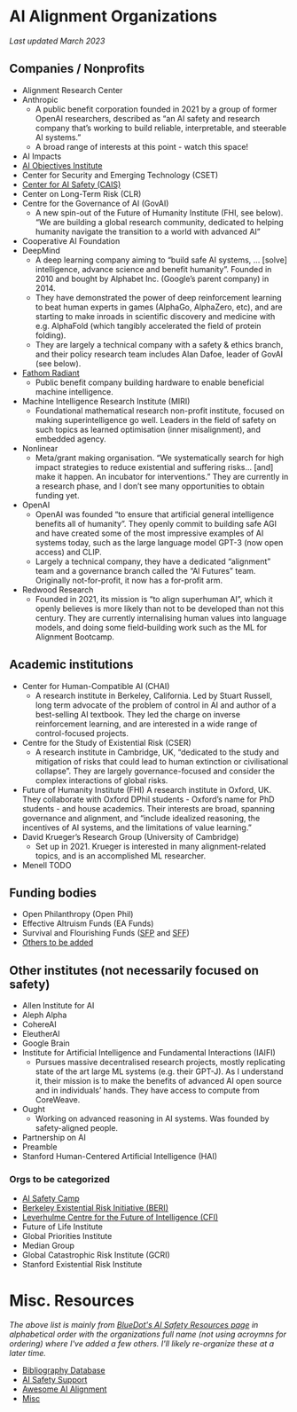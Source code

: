 # AI Alignment Organizations
_Last updated March 2023_

## Companies / Nonprofits
- Alignment Research Center
- Anthropic 
   - A public benefit corporation founded in 2021 by a group of former OpenAI researchers, described as “an AI safety and research company that’s working to build reliable, interpretable, and steerable AI systems.”
   - A broad range of interests at this point - watch this space!
- AI Impacts
- [AI Objectives Institute](https://ai.objectives.institute/)
- Center for Security and Emerging Technology (CSET)
- [Center for AI Safety (CAIS)](https://www.safe.ai/)
- Center on Long-Term Risk (CLR)
- Centre for the Governance of AI (GovAI)
   - A new spin-out of the Future of Humanity Institute (FHI, see below). “We are building a global research community, dedicated to helping humanity navigate the transition to a world with advanced AI”
- Cooperative AI Foundation
- DeepMind
   - A deep learning company aiming to “build safe AI systems, ... [solve] intelligence, advance science and benefit humanity”. Founded in 2010 and bought by Alphabet Inc. (Google’s parent company) in 2014. 
   - They have demonstrated the power of deep reinforcement learning to beat human experts in games (AlphaGo, AlphaZero, etc), and are starting to make inroads in scientific discovery and medicine with e.g. AlphaFold (which tangibly accelerated the field of protein folding).
   - They are largely a technical company with a safety & ethics branch, and their policy research team includes Alan Dafoe, leader of GovAI (see below).
- [Fathom Radiant](https://fathomradiant.co/)
   - Public benefit company building hardware to enable beneficial machine intelligence.
- Machine Intelligence Research Institute (MIRI) 
   - Foundational mathematical research non-profit institute, focused on making superintelligence go well. Leaders in the field of safety on such topics as learned optimisation (inner misalignment), and embedded agency.
- Nonlinear
   - Meta/grant making organisation. “We systematically search for high impact strategies to reduce existential and suffering risks… [and] make it happen. An incubator for interventions.” They are currently in a research phase, and I don’t see many opportunities to obtain funding yet.
- OpenAI
   - OpenAI was founded “to ensure that artificial general intelligence benefits all of humanity”. They openly commit to building safe AGI and have created some of the most impressive examples of AI systems today, such as the large language model GPT-3 (now open access) and CLIP.
   - Largely a technical company, they have a dedicated “alignment” team and a governance branch called the “AI Futures” team. Originally not-for-profit, it now has a for-profit arm.
- Redwood Research
   - Founded in 2021, its mission is “to align superhuman AI”, which it openly believes is more likely than not to be developed than not this century. They are currently internalising human values into language models, and doing some field-building work such as the ML for Alignment Bootcamp.

## Academic institutions 

- Center for Human-Compatible AI (CHAI)
   - A research institute in Berkeley, California. Led by Stuart Russell, long term advocate of the problem of control in AI and author of a best-selling AI textbook. They led the charge on inverse reinforcement learning, and are interested in a wide range of control-focused projects.
- Centre for the Study of Existential Risk (CSER)
   - A research institute in Cambridge, UK, “dedicated to the study and mitigation of risks that could lead to human extinction or civilisational collapse”. They are largely governance-focused and consider the complex interactions of global risks.
- Future of Humanity Institute (FHI)
   A research institute in Oxford, UK. They collaborate with Oxford DPhil students - Oxford’s name for PhD students - and house academics. Their interests are broad, spanning governance and alignment, and “include idealized reasoning, the incentives of AI systems, and the limitations of value learning.”
- David Krueger’s Research Group (University of Cambridge)
   - Set up in 2021. Krueger is interested in many alignment-related topics, and is an accomplished ML researcher. 
- Menell TODO

## Funding bodies
- Open Philanthropy (Open Phil) 
- Effective Altruism Funds (EA Funds)
- Survival and Flourishing Funds ([SFP](http://survivalandflourishing.org/) and [SFF](https://survivalandflourishing.fund/)) 
- [Others to be added](https://docs.google.com/document/d/1z0QoDEu6WmubZSqh7ejgGtBjTR0i0SfLwyNgdcD9kBc/edit#heading=h.b7aa6ksd98wr)

## Other institutes (not necessarily focused on safety)
- Allen Institute for AI
- Aleph Alpha
- CohereAI
- EleutherAI
- Google Brain
- Institute for Artificial Intelligence and Fundamental Interactions (IAIFI)
   - Pursues massive decentralised research projects, mostly replicating state of the art large ML systems (e.g. their GPT-J). As I understand it, their mission is to make the benefits of advanced AI open source and in individuals’ hands. They have access to compute from CoreWeave. 
- Ought
   - Working on advanced reasoning in AI systems. Was founded by safety-aligned people.
- Partnership on AI
- Preamble
- Stanford Human-Centered Artificial Intelligence (HAI)

### Orgs to be categorized
- [AI Safety Camp](https://aisafety.camp/)
- [Berkeley Existential Risk Initiative (BERI)](https://existence.org/)
- [Leverhulme Centre for the Future of Intelligence (CFI)](http://lcfi.ac.uk/)
- Future of Life Institute
- Global Priorities Institute
- Median Group
- Global Catastrophic Risk Institute (GCRI)
- Stanford Existential Risk Institute

# Misc. Resources
_The above list is mainly from [BlueDot's AI Safety Resources page](https://www.agisafetyfundamentals.com/resources)
in alphabetical order with the organizations full name (not using acroymns for ordering) where I've added a few others. I'll likely re-organize these at a later time._
- [Bibliography Database](https://www.lesswrong.com/posts/4DegbDJJiMX2b3EKm/tai-safety-bibliographic-database)
- [AI Safety Support](https://www.aisafetysupport.org/resources/lots-of-links)
- [Awesome AI Alignment](https://github.com/dit7ya/awesome-ai-alignment)
- [Misc](https://vkrakovna.wordpress.com/ai-safety-resources/#communities)